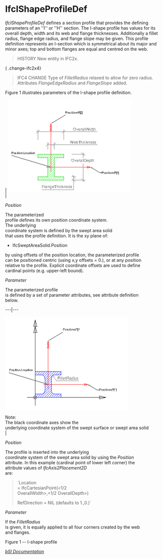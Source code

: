 IfcIShapeProfileDef
===================
_IfcIShapeProfileDef_ defines a section profile that provides the defining
parameters of an ''I'' or ''H'' section. The I-shape profile has values for
its overall depth, width and its web and flange thicknesses. Additionally a
fillet radius, flange edge radius, and flange slope may be given. This profile
definition represents an I-section which is symmetrical about its major and
minor axes; top and bottom flanges are equal and centred on the web.  
  
> HISTORY  New entity in IFC2x.  
  
{ .change-ifc2x4}  
> IFC4 CHANGE  Type of _FilletRadius_ relaxed to allow for zero radius.
> Attributes _FlangeEdgeRadius_ and _FlangeSlope_ added.  
  
Figure 1 illustrates parameters of the I-shape profile definition.  
  
  
  
  
  
  
| ![I-shape profile](../figures/ifcishapeprofiledef-layout1.gif)  
|  

_Position_  
  
  
The parameterized  
profile defines its own position coordinate system.  
The underlying  
coordinate system is defined by the swept area solid  
that uses the profile definition. It is the xy plane of:

  

  

  * IfcSweptAreaSolid.Position
  

  
by using offsets of the position location, the parameterized profile  
can be positioned centric (using x,y offsets = 0.), or at any position  
relative to the profile. Explicit coordinate offsets are used to define  
cardinal points (e.g. upper-left bound).  

_Parameter_  
  
  
The parameterized profile  
is defined by a set of parameter attributes, see attribute definition  
below.

  
  
  
---|---  
  
  
![I shape with fillet](../figures/ifcishapeprofiledef-layout2.gif)  
  
Note:  
The black coordinate axes show the  
underlying coordinate system of the swept surface or swept area solid  
|  

_Position_  
  
  
The profile is inserted into the underlying  
coordinate system of the swept area solid by using the _Position_  
attribute. In this example (cardinal point of lower left corner) the  
attribute values of _IfcAxis2Placement2D_  
are:

  

>  
>
>
> `Location  
> = IfcCartesianPoint(<1/2  
> OverallWidth>,<1/2 OverallDepth>)  
>  
> RefDirection = NIL (defaults to 1.,0.)`
>
>  
>

  

_Parameter_  
  
If the _FilletRadius_  
is given, it is equally applied to all four corners created by the web  
and flanges.

  
  
  
  
  
  
  
  

Figure 1 -- I-shape profile  
  
  
  
[ _bSI
Documentation_](https://standards.buildingsmart.org/IFC/DEV/IFC4_2/FINAL/HTML/schema/ifcprofileresource/lexical/ifcishapeprofiledef.htm)


